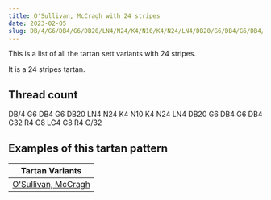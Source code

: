 ```yaml
---
title: O'Sullivan, McCragh with 24 stripes
date: 2023-02-05
slug: DB/4/G6/DB4/G6/DB20/LN4/N24/K4/N10/K4/N24/LN4/DB20/G6/DB4/G6/DB4/G32/R4/G8/LG4/G8/R4/G/32
---
```

This is a list of all the tartan sett variants with 24 stripes.

It is a 24 stripes tartan.


## Thread count
DB/4 G6 DB4 G6 DB20 LN4 N24 K4 N10 K4 N24 LN4 DB20 G6 DB4 G6 DB4 G32 R4 G8 LG4 G8 R4 G/32

## Examples of this tartan pattern

| Tartan Variants |
|---------------|
| [O'Sullivan, McCragh](/variants/db/4/g6/db4/g6/db20/ln4/n24/k4/n10/k4/n24/ln4/db20/g6/db4/g6/db4/g32/r4/g8/lg4/g8/r4/g/32-db000060-g607030-k000000-lg908000-lne0e0e0-nc0c0c0-rc00020)||
